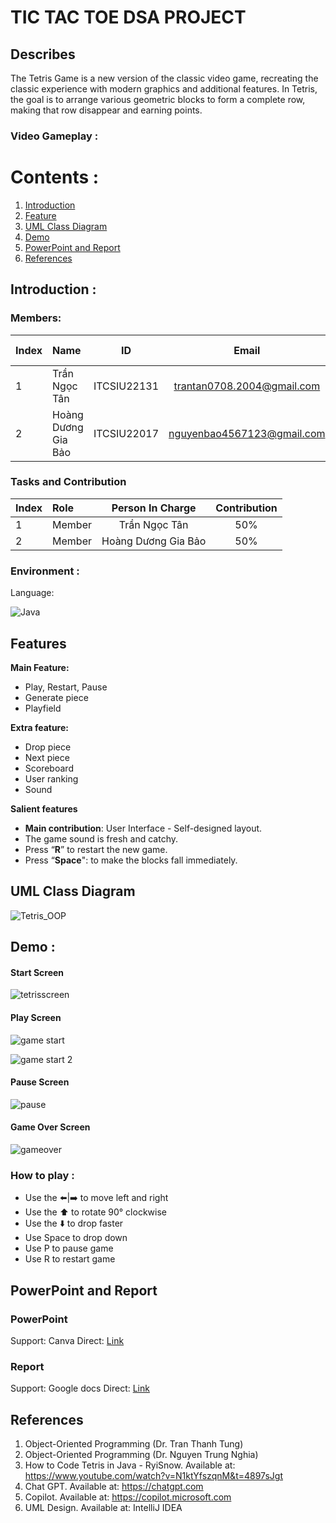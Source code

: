 # TIC TAC TOE DSA PROJECT

## Describes
The Tetris Game is a new version of the classic video game, recreating the classic experience with modern graphics and additional features. In Tetris, the goal is to arrange various geometric blocks to form a complete row, making that row disappear and earning points.

### Video Gameplay :

# Contents :
1. [Introduction](#introduction)
2. [Feature](#features)
3. [UML Class Diagram](#uml)
4. [Demo](#demo)
5. [PowerPoint and Report](#report)
6. [References](#references)

## Introduction <a name="introduction"></a> :
### Members:
| Index | Name                   |     ID      |              Email               | Github account             |
|:------|:-----------------------|:-----------:|:--------------------------------:|:---------------------------|
| 1     | Trần Ngọc Tân  | ITCSIU22131 | trantan0708.2004@gmail.com |   tantran0708 |
| 2     | Hoàng Dương Gia Bảo | ITCSIU22017 | nguyenbao4567123@gmail.com | dewwinters |  

### Tasks and Contribution 
| Index | Role                                                         | Person In Charge | Contribution |
|:------|:-------------------------------------------------------------|:--------------:|:------------:|
| 1     | Member  |  Trần Ngọc Tân    |      50%          |
| 2     | Member |     Hoàng Dương Gia Bảo     |          50%      |  

### Environment :
Language:  

![Java](https://img.shields.io/badge/java-%23ED8B00.svg?style=for-the-badge&logo=openjdk&logoColor=white)

## Features <a name="features"></a>
**Main Feature:**
- Play, Restart, Pause
- Generate piece
- Playfield
  
**Extra feature:**
- Drop piece
- Next piece
- Scoreboard
- User ranking
- Sound

**Salient features**
- __Main contribution__: User Interface - Self-designed layout.
- The game sound is fresh and catchy.
- Press “__R__” to restart the new game. 
- Press “__Space__": to make the blocks fall immediately.

## UML Class Diagram <a name="uml"></a>
![Tetris_OOP](https://github.com/ltdoan2004/Tetris_OOP/assets/121221333/f5f4d604-7496-4519-8652-82d82842e5ba)

## Demo <a name="demo"></a> :

#### Start Screen
![tetrisscreen](https://github.com/ltdoan2004/Tetris_OOP/assets/121221333/d74c08b1-1f67-4abf-8288-dd353df6b804)

#### Play Screen 
![game start](https://github.com/ltdoan2004/Tetris_OOP/assets/121221333/22422ac3-6ad2-4fd5-ba66-2f7d90d1134f)

![game start 2](https://github.com/ltdoan2004/Tetris_OOP/assets/121221333/5467d13e-3692-4bcc-936a-fc8ae11e849b)

#### Pause Screen 
![pause](https://github.com/ltdoan2004/Tetris_OOP/assets/121221333/3e1f55b7-d35b-4689-b06e-dc4395aa2b2f)

#### Game Over Screen 
![gameover](https://github.com/ltdoan2004/Tetris_OOP/assets/121221333/e50d0514-fc9c-48d6-b56a-9506b06b0c34)

### How to play :

* Use the ⬅️|➡️ to move left and right  
* Use the ⬆️ to rotate 90° clockwise
* Use the ⬇️ to drop faster
* Use Space to drop down 
* Use P to pause game
* Use R to restart game

## PowerPoint and Report <a name="report"></a>
### PowerPoint
Support: Canva
Direct: [Link](https://www.canva.com/design/DAGHJu_NM8E/qVYkYnAqmi0Qt21e085tIA/edit?fbclid=IwZXh0bgNhZW0CMTAAAR32I9i5MI3pMNWiuli3Ee3GbrBFmGOM_jWdz4CmnT5yhcTL-nuep01E7sk_aem_ZmFrZWR1bW15MTZieXRlcw)

### Report
Support: Google docs
Direct: [Link](https://docs.google.com/document/d/1xghJOUx4FENhV5LLOcFQV1AYw9kRl5c0_IquaiXjIRU/edit?fbclid=IwZXh0bgNhZW0CMTAAAR0r2VKrn22qF2n1PI-xd_mHWWWe0mnzRoscnLazG73285ikQ9lODYnSF4g_aem_ZmFrZWR1bW15MTZieXRlcw)

## References <a name="references"></a>
1. Object-Oriented Programming (Dr. Tran Thanh Tung)
2. Object-Oriented Programming (Dr. Nguyen Trung Nghia)
3. How to Code Tetris in Java - RyiSnow. Available at: https://www.youtube.com/watch?v=N1ktYfszqnM&t=4897sJgt
4. Chat GPT. Available at: https://chatgpt.com
5. Copilot. Available at: https://copilot.microsoft.com
6. UML Design. Available at: IntelliJ IDEA

